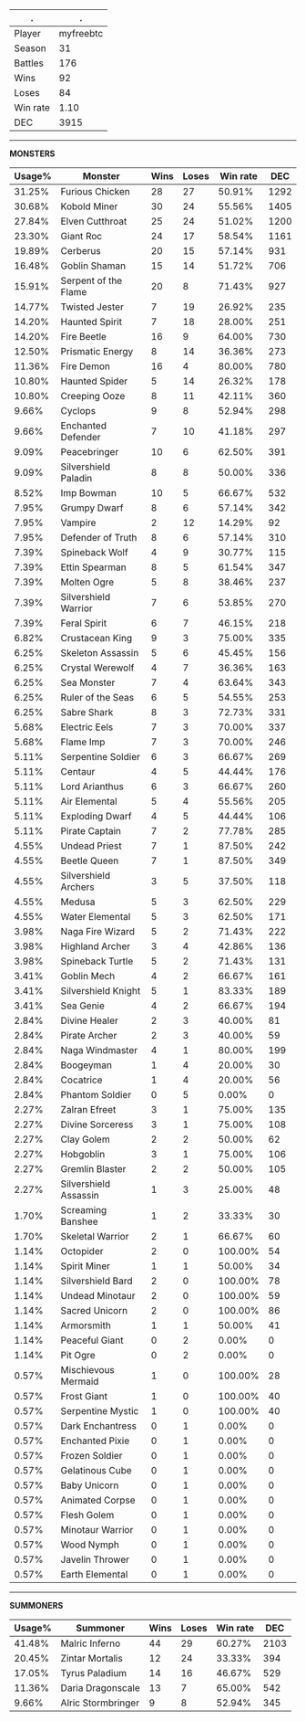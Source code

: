 .|.
|-|-
Player|myfreebtc
Season|31
Battles|176
Wins|92
Loses|84
Win rate|1.10
DEC|3915

---
**MONSTERS**

Usage%|Monster|Wins|Loses|Win rate|DEC|
-|-|-|-|-|-|
31.25%|Furious Chicken|28|27|50.91%|1292|
30.68%|Kobold Miner|30|24|55.56%|1405|
27.84%|Elven Cutthroat|25|24|51.02%|1200|
23.30%|Giant Roc|24|17|58.54%|1161|
19.89%|Cerberus|20|15|57.14%|931|
16.48%|Goblin Shaman|15|14|51.72%|706|
15.91%|Serpent of the Flame|20|8|71.43%|927|
14.77%|Twisted Jester|7|19|26.92%|235|
14.20%|Haunted Spirit|7|18|28.00%|251|
14.20%|Fire Beetle|16|9|64.00%|730|
12.50%|Prismatic Energy|8|14|36.36%|273|
11.36%|Fire Demon|16|4|80.00%|780|
10.80%|Haunted Spider|5|14|26.32%|178|
10.80%|Creeping Ooze|8|11|42.11%|360|
9.66%|Cyclops|9|8|52.94%|298|
9.66%|Enchanted Defender|7|10|41.18%|297|
9.09%|Peacebringer|10|6|62.50%|391|
9.09%|Silvershield Paladin|8|8|50.00%|336|
8.52%|Imp Bowman|10|5|66.67%|532|
7.95%|Grumpy Dwarf|8|6|57.14%|342|
7.95%|Vampire|2|12|14.29%|92|
7.95%|Defender of Truth|8|6|57.14%|310|
7.39%|Spineback Wolf|4|9|30.77%|115|
7.39%|Ettin Spearman|8|5|61.54%|347|
7.39%|Molten Ogre|5|8|38.46%|237|
7.39%|Silvershield Warrior|7|6|53.85%|270|
7.39%|Feral Spirit|6|7|46.15%|218|
6.82%|Crustacean King|9|3|75.00%|335|
6.25%|Skeleton Assassin|5|6|45.45%|156|
6.25%|Crystal Werewolf|4|7|36.36%|163|
6.25%|Sea Monster|7|4|63.64%|343|
6.25%|Ruler of the Seas|6|5|54.55%|253|
6.25%|Sabre Shark|8|3|72.73%|331|
5.68%|Electric Eels|7|3|70.00%|337|
5.68%|Flame Imp|7|3|70.00%|246|
5.11%|Serpentine Soldier|6|3|66.67%|269|
5.11%|Centaur|4|5|44.44%|176|
5.11%|Lord Arianthus|6|3|66.67%|260|
5.11%|Air Elemental|5|4|55.56%|205|
5.11%|Exploding Dwarf|4|5|44.44%|106|
5.11%|Pirate Captain|7|2|77.78%|285|
4.55%|Undead Priest|7|1|87.50%|242|
4.55%|Beetle Queen|7|1|87.50%|349|
4.55%|Silvershield Archers|3|5|37.50%|118|
4.55%|Medusa|5|3|62.50%|229|
4.55%|Water Elemental|5|3|62.50%|171|
3.98%|Naga Fire Wizard|5|2|71.43%|222|
3.98%|Highland Archer|3|4|42.86%|136|
3.98%|Spineback Turtle|5|2|71.43%|131|
3.41%|Goblin Mech|4|2|66.67%|161|
3.41%|Silvershield Knight|5|1|83.33%|189|
3.41%|Sea Genie|4|2|66.67%|194|
2.84%|Divine Healer|2|3|40.00%|81|
2.84%|Pirate Archer|2|3|40.00%|59|
2.84%|Naga Windmaster|4|1|80.00%|199|
2.84%|Boogeyman|1|4|20.00%|30|
2.84%|Cocatrice|1|4|20.00%|56|
2.84%|Phantom Soldier|0|5|0.00%|0|
2.27%|Zalran Efreet|3|1|75.00%|135|
2.27%|Divine Sorceress|3|1|75.00%|108|
2.27%|Clay Golem|2|2|50.00%|62|
2.27%|Hobgoblin|3|1|75.00%|106|
2.27%|Gremlin Blaster|2|2|50.00%|105|
2.27%|Silvershield Assassin|1|3|25.00%|48|
1.70%|Screaming Banshee|1|2|33.33%|30|
1.70%|Skeletal Warrior|2|1|66.67%|60|
1.14%|Octopider|2|0|100.00%|54|
1.14%|Spirit Miner|1|1|50.00%|34|
1.14%|Silvershield Bard|2|0|100.00%|78|
1.14%|Undead Minotaur|2|0|100.00%|59|
1.14%|Sacred Unicorn|2|0|100.00%|86|
1.14%|Armorsmith|1|1|50.00%|41|
1.14%|Peaceful Giant|0|2|0.00%|0|
1.14%|Pit Ogre|0|2|0.00%|0|
0.57%|Mischievous Mermaid|1|0|100.00%|28|
0.57%|Frost Giant|1|0|100.00%|40|
0.57%|Serpentine Mystic|1|0|100.00%|40|
0.57%|Dark Enchantress|0|1|0.00%|0|
0.57%|Enchanted Pixie|0|1|0.00%|0|
0.57%|Frozen Soldier|0|1|0.00%|0|
0.57%|Gelatinous Cube|0|1|0.00%|0|
0.57%|Baby Unicorn|0|1|0.00%|0|
0.57%|Animated Corpse|0|1|0.00%|0|
0.57%|Flesh Golem|0|1|0.00%|0|
0.57%|Minotaur Warrior|0|1|0.00%|0|
0.57%|Wood Nymph|0|1|0.00%|0|
0.57%|Javelin Thrower|0|1|0.00%|0|
0.57%|Earth Elemental|0|1|0.00%|0|

---
**SUMMONERS**

Usage%|Summoner|Wins|Loses|Win rate|DEC|
-|-|-|-|-|-|
41.48%|Malric Inferno|44|29|60.27%|2103|
20.45%|Zintar Mortalis|12|24|33.33%|394|
17.05%|Tyrus Paladium|14|16|46.67%|529|
11.36%|Daria Dragonscale|13|7|65.00%|542|
9.66%|Alric Stormbringer|9|8|52.94%|345|
